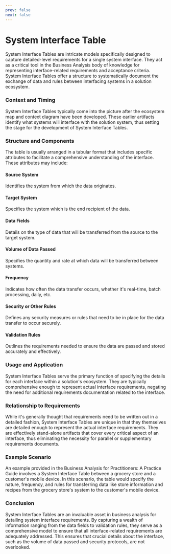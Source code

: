 ```yaml
---
prev: false
next: false
---
```


# System Interface Table

System Interface Tables are intricate models specifically designed to capture detailed-level requirements for a single system interface. They act as a critical tool in the Business Analysis body of knowledge for representing interface-related requirements and acceptance criteria. System Interface Tables offer a structure to systematically document the exchange of data and rules between interfacing systems in a solution ecosystem.

### Context and Timing

System Interface Tables typically come into the picture after the ecosystem map and context diagram have been developed. These earlier artifacts identify what systems will interface with the solution system, thus setting the stage for the development of System Interface Tables.

### Structure and Components

The table is usually arranged in a tabular format that includes specific attributes to facilitate a comprehensive understanding of the interface. These attributes may include:

#### Source System

Identifies the system from which the data originates.

#### Target System

Specifies the system which is the end recipient of the data.

#### Data Fields

Details on the type of data that will be transferred from the source to the target system.

#### Volume of Data Passed

Specifies the quantity and rate at which data will be transferred between systems.

#### Frequency

Indicates how often the data transfer occurs, whether it's real-time, batch processing, daily, etc.

#### Security or Other Rules

Defines any security measures or rules that need to be in place for the data transfer to occur securely.

#### Validation Rules

Outlines the requirements needed to ensure the data are passed and stored accurately and effectively.

### Usage and Application

System Interface Tables serve the primary function of specifying the details for each interface within a solution's ecosystem. They are typically comprehensive enough to represent actual interface requirements, negating the need for additional requirements documentation related to the interface.

### Relationship to Requirements

While it's generally thought that requirements need to be written out in a detailed fashion, System Interface Tables are unique in that they themselves are detailed enough to represent the actual interface requirements. They are effectively stand-alone artifacts that cover every critical aspect of an interface, thus eliminating the necessity for parallel or supplementary requirements documents.

### Example Scenario

An example provided in the Business Analysis for Practitioners: A Practice Guide involves a System Interface Table between a grocery store and a customer's mobile device. In this scenario, the table would specify the nature, frequency, and rules for transferring data like store information and recipes from the grocery store's system to the customer's mobile device.

### Conclusion

System Interface Tables are an invaluable asset in business analysis for detailing system interface requirements. By capturing a wealth of information ranging from the data fields to validation rules, they serve as a comprehensive model to ensure that all interface-related requirements are adequately addressed. This ensures that crucial details about the interface, such as the volume of data passed and security protocols, are not overlooked.
